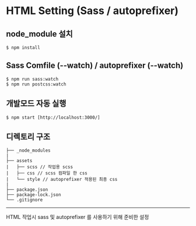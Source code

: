# HTML Setting (Sass / autoprefixer)

## node_module 설치

```
$ npm install
```

## Sass Comfile (--watch) / autoprefixer (--watch)

```
$ npm run sass:watch
$ npm run postcss:watch
```

## 개발모드 자동 실행

```
$ npm start [http://localhost:3000/]
```

## 디렉토리 구조

```
├── _node_modules
|
├── assets
|   ├── scss // 작업용 scss
|   ├── css // scss 컴파일 한 css
|   └── style // autoprefixer 적용된 최종 css
|
├── package.json
├── package-lock.json
└── .gitignore
```

<hr/>
HTML 작업시 sass 및 autoprefixer 를 사용하기 위해 준비한 설정
